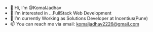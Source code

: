 * :wave: Hi, I’m @KomalJadhav
* :eyes: I’m interested in ...FullStack Web Development
* :seedling: I’m currently Working as Solutions Developer at Incentius(Pune)
* :mailbox: You can reach me via email: komaljadhav2226@gmail.com
